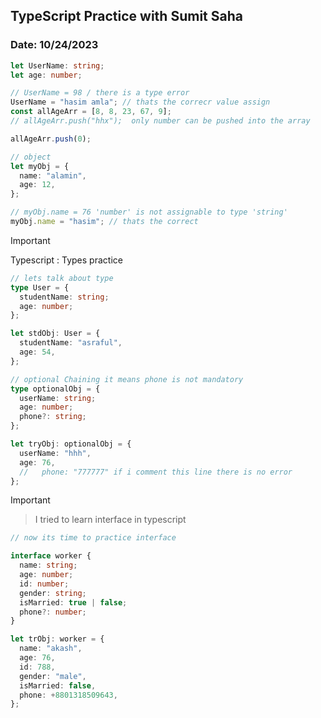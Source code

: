 ## TypeScript Practice with Sumit Saha

### Date: 10/24/2023

```ts
let UserName: string;
let age: number;

// UserName = 98 / there is a type error
UserName = "hasim amla"; // thats the correcr value assign
const allAgeArr = [8, 8, 23, 67, 9];
// allAgeArr.push("hhx");  only number can be pushed into the array

allAgeArr.push(0);

// object
let myObj = {
  name: "alamin",
  age: 12,
};

// myObj.name = 76 'number' is not assignable to type 'string'
myObj.name = "hasim"; // thats the correct
```

> [!IMPORTANT]
> Typescript : Types practice

```ts
// lets talk about type
type User = {
  studentName: string;
  age: number;
};

let stdObj: User = {
  studentName: "asraful",
  age: 54,
};

// optional Chaining it means phone is not mandatory
type optionalObj = {
  userName: string;
  age: number;
  phone?: string;
};

let tryObj: optionalObj = {
  userName: "hhh",
  age: 76,
  //   phone: "777777" if i comment this line there is no error
};
```

> [!IMPORTANT]

> I tried to learn interface in typescript

```ts
// now its time to practice interface

interface worker {
  name: string;
  age: number;
  id: number;
  gender: string;
  isMarried: true | false;
  phone?: number;
}

let trObj: worker = {
  name: "akash",
  age: 76,
  id: 788,
  gender: "male",
  isMarried: false,
  phone: +8801318509643,
};
```
